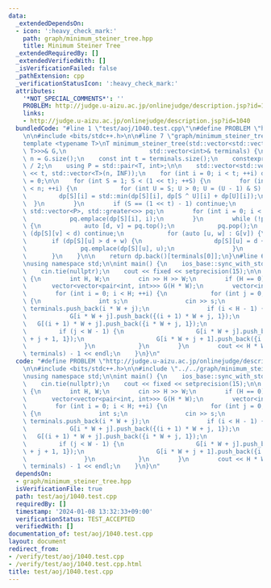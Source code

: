 ```yaml
---
data:
  _extendedDependsOn:
  - icon: ':heavy_check_mark:'
    path: graph/minimum_steiner_tree.hpp
    title: Minimum Steiner Tree
  _extendedRequiredBy: []
  _extendedVerifiedWith: []
  _isVerificationFailed: false
  _pathExtension: cpp
  _verificationStatusIcon: ':heavy_check_mark:'
  attributes:
    '*NOT_SPECIAL_COMMENTS*': ''
    PROBLEM: http://judge.u-aizu.ac.jp/onlinejudge/description.jsp?id=1040
    links:
    - http://judge.u-aizu.ac.jp/onlinejudge/description.jsp?id=1040
  bundledCode: "#line 1 \"test/aoj/1040.test.cpp\"\n#define PROBLEM \"http://judge.u-aizu.ac.jp/onlinejudge/description.jsp?id=1040\"\
    \n\n#include <bits/stdc++.h>\n\n#line 7 \"graph/minimum_steiner_tree.hpp\"\n\n\
    template <typename T>\nT minimum_steiner_tree(std::vector<std::vector<std::pair<int,\
    \ T>>>& G,\n                       std::vector<int>& terminals) {\n    const int\
    \ n = G.size();\n    const int t = terminals.size();\n    constexpr T INF = std::numeric_limits<T>::max()\
    \ / 2;\n    using P = std::pair<T, int>;\n\n    std::vector<std::vector<T>> dp(1\
    \ << t, std::vector<T>(n, INF));\n    for (int i = 0; i < t; ++i) dp[1 << i][terminals[i]]\
    \ = 0;\n\n    for (int S = 1; S < (1 << t); ++S) {\n        for (int i = 0; i\
    \ < n; ++i) {\n            for (int U = S; U > 0; U = (U - 1) & S) {\n       \
    \         dp[S][i] = std::min(dp[S][i], dp[S ^ U][i] + dp[U][i]);\n          \
    \  }\n        }\n        if (S == (1 << t) - 1) continue;\n        std::priority_queue<P,\
    \ std::vector<P>, std::greater<>> pq;\n        for (int i = 0; i < n; ++i) {\n\
    \            pq.emplace(dp[S][i], i);\n        }\n        while (!pq.empty())\
    \ {\n            auto [d, v] = pq.top();\n            pq.pop();\n            if\
    \ (dp[S][v] < d) continue;\n            for (auto [u, w] : G[v]) {\n         \
    \       if (dp[S][u] > d + w) {\n                    dp[S][u] = d + w;\n     \
    \               pq.emplace(dp[S][u], u);\n                }\n            }\n \
    \       }\n    }\n\n    return dp.back()[terminals[0]];\n}\n#line 6 \"test/aoj/1040.test.cpp\"\
    \nusing namespace std;\n\nint main() {\n    ios_base::sync_with_stdio(false);\n\
    \    cin.tie(nullptr);\n    cout << fixed << setprecision(15);\n\n    while (true)\
    \ {\n        int H, W;\n        cin >> H >> W;\n        if (H == 0) break;\n \
    \       vector<vector<pair<int, int>>> G(H * W);\n        vector<int> terminals;\n\
    \        for (int i = 0; i < H; ++i) {\n            for (int j = 0; j < W; ++j)\
    \ {\n                int s;\n                cin >> s;\n                if (s)\
    \ terminals.push_back(i * W + j);\n                if (i < H - 1) {\n        \
    \            G[i * W + j].push_back({(i + 1) * W + j, 1});\n                 \
    \   G[(i + 1) * W + j].push_back({i * W + j, 1});\n                }\n       \
    \         if (j < W - 1) {\n                    G[i * W + j].push_back({i * W\
    \ + j + 1, 1});\n                    G[i * W + j + 1].push_back({i * W + j, 1});\n\
    \                }\n            }\n        }\n        cout << H * W - minimum_steiner_tree(G,\
    \ terminals) - 1 << endl;\n    }\n}\n"
  code: "#define PROBLEM \"http://judge.u-aizu.ac.jp/onlinejudge/description.jsp?id=1040\"\
    \n\n#include <bits/stdc++.h>\n\n#include \"../../graph/minimum_steiner_tree.hpp\"\
    \nusing namespace std;\n\nint main() {\n    ios_base::sync_with_stdio(false);\n\
    \    cin.tie(nullptr);\n    cout << fixed << setprecision(15);\n\n    while (true)\
    \ {\n        int H, W;\n        cin >> H >> W;\n        if (H == 0) break;\n \
    \       vector<vector<pair<int, int>>> G(H * W);\n        vector<int> terminals;\n\
    \        for (int i = 0; i < H; ++i) {\n            for (int j = 0; j < W; ++j)\
    \ {\n                int s;\n                cin >> s;\n                if (s)\
    \ terminals.push_back(i * W + j);\n                if (i < H - 1) {\n        \
    \            G[i * W + j].push_back({(i + 1) * W + j, 1});\n                 \
    \   G[(i + 1) * W + j].push_back({i * W + j, 1});\n                }\n       \
    \         if (j < W - 1) {\n                    G[i * W + j].push_back({i * W\
    \ + j + 1, 1});\n                    G[i * W + j + 1].push_back({i * W + j, 1});\n\
    \                }\n            }\n        }\n        cout << H * W - minimum_steiner_tree(G,\
    \ terminals) - 1 << endl;\n    }\n}\n"
  dependsOn:
  - graph/minimum_steiner_tree.hpp
  isVerificationFile: true
  path: test/aoj/1040.test.cpp
  requiredBy: []
  timestamp: '2024-01-08 13:32:33+09:00'
  verificationStatus: TEST_ACCEPTED
  verifiedWith: []
documentation_of: test/aoj/1040.test.cpp
layout: document
redirect_from:
- /verify/test/aoj/1040.test.cpp
- /verify/test/aoj/1040.test.cpp.html
title: test/aoj/1040.test.cpp
---
```

